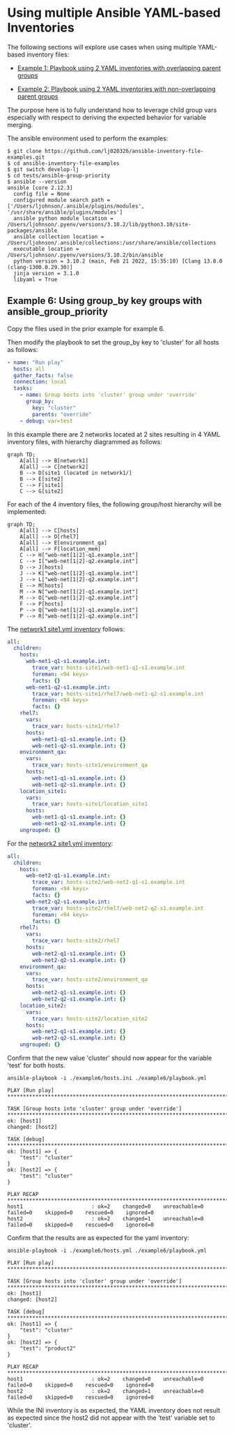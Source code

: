 
Using multiple Ansible YAML-based Inventories  
===

The following sections will explore use cases when using multiple YAML-based inventory files:

* [Example 1: Playbook using 2 YAML inventories with overlapping parent groups](#Example-01)

* [Example 2: Playbook using 2 YAML inventories with non-overlapping parent groups](#Example-02)

The purpose here is to fully understand how to leverage child group vars especially with respect to deriving the expected behavior for variable merging. 

The ansible environment used to perform the examples:

```output
$ git clone https://github.com/lj020326/ansible-inventory-file-examples.git
$ cd ansible-inventory-file-examples
$ git switch develop-lj
$ cd tests/ansible-group-priority
$ ansible --version
ansible [core 2.12.3]
  config file = None
  configured module search path = ['/Users/ljohnson/.ansible/plugins/modules', '/usr/share/ansible/plugins/modules']
  ansible python module location = /Users/ljohnson/.pyenv/versions/3.10.2/lib/python3.10/site-packages/ansible
  ansible collection location = /Users/ljohnson/.ansible/collections:/usr/share/ansible/collections
  executable location = /Users/ljohnson/.pyenv/versions/3.10.2/bin/ansible
  python version = 3.10.2 (main, Feb 21 2022, 15:35:10) [Clang 13.0.0 (clang-1300.0.29.30)]
  jinja version = 3.1.0
  libyaml = True
```



## <a id="Example-06"></a>Example 6: Using group_by key groups with ansible_group_priority

Copy the files used in the prior example for example 6.

Then modify the playbook to set the group_by key to 'cluster' for all hosts as follows:

```yaml
- name: "Run play"
  hosts: all
  gather_facts: false
  connection: local
  tasks:
    - name: Group hosts into 'cluster' group under 'override'
      group_by:
        key: "cluster"
        parents: "override"
    - debug: var=test
```

In this example there are 2 networks located at 2 sites resulting in 4 YAML inventory files, with hierarchy diagrammed as follows:

```mermaid
graph TD;
    A[all] --> B[network1]
    A[all] --> C[network2]
    B --> D[site1 (located in network1/]
    B --> E[site2]
    C --> F[site1]
    C --> G[site2]
```


For each of the 4 inventory files, the following group/host hierarchy will be implemented:

```mermaid
graph TD;
    A[all] --> C[hosts]
    A[all] --> D[rhel7]
    A[all] --> E[environment_qa]
    A[all] --> F[location_mem]
    C --> H["web-net[1|2]-q1.example.int"]
    C --> I["web-net[1|2]-q2.example.int"]
    D --> J[hosts]
    J --> K["web-net[1|2]-q1.example.int"]
    J --> L["web-net[1|2]-q2.example.int"]
    E --> M[hosts]
    M --> N["web-net[1|2]-q1.example.int"]
    M --> O["web-net[1|2]-q2.example.int"]
    F --> P[hosts]
    P --> Q["web-net[1|2]-q1.example.int"]
    P --> R["web-net[1|2]-q2.example.int"]
```

The [network1 site1.yml inventory](./network1/site1.yml) follows:

```yaml
all:
  children:
    hosts:
      web-net1-q1-s1.example.int:
        trace_var: hosts-site1/web-net1-q1-s1.example.int
        foreman: <94 keys>
        facts: {}
      web-net1-q2-s1.example.int:
        trace_var: hosts-site1/rhel7/web-net1-q2-s1.example.int
        foreman: <94 keys>
        facts: {}
    rhel7:
      vars:
        trace_var: hosts-site1/rhel7
      hosts:
        web-net1-q1-s1.example.int: {}
        web-net1-q2-s1.example.int: {}
    environment_qa:
      vars:
        trace_var: hosts-site1/environment_qa
      hosts:
        web-net1-q1-s1.example.int: {}
        web-net1-q2-s1.example.int: {}
    location_site1:
      vars:
        trace_var: hosts-site1/location_site1
      hosts:
        web-net1-q1-s1.example.int: {}
        web-net1-q2-s1.example.int: {}
    ungrouped: {}

```

For the [network2 site1.yml inventory](./network1/site2.yml):

```yaml
all:
  children:
    hosts:
      web-net2-q1-s1.example.int:
        trace_var: hosts-site2/web-net2-q1-s1.example.int
        foreman: <94 keys>
        facts: {}
      web-net2-q2-s1.example.int:
        trace_var: hosts-site2/rhel7/web-net2-q2-s1.example.int
        foreman: <94 keys>
        facts: {}
    rhel7:
      vars:
        trace_var: hosts-site2/rhel7
      hosts:
        web-net2-q1-s1.example.int: {}
        web-net2-q2-s1.example.int: {}
    environment_qa:
      vars:
        trace_var: hosts-site2/environment_qa
      hosts:
        web-net2-q1-s1.example.int: {}
        web-net2-q2-s1.example.int: {}
    location_site2:
      vars:
        trace_var: hosts-site2/location_site2
      hosts:
        web-net2-q1-s1.example.int: {}
        web-net2-q2-s1.example.int: {}
    ungrouped: {}

```


Confirm that the new value 'cluster' should now appear for the variable 'test' for both hosts.

```output
ansible-playbook -i ./example6/hosts.ini ./example6/playbook.yml 

PLAY [Run play] **********************************************************************************************************************************************************************************************************************************************************

TASK [Group hosts into 'cluster' group under 'override'] *****************************************************************************************************************************************************************************************************************
ok: [host1]
changed: [host2]

TASK [debug] *************************************************************************************************************************************************************************************************************************************************************
ok: [host1] => {
    "test": "cluster"
}
ok: [host2] => {
    "test": "cluster"
}

PLAY RECAP ***************************************************************************************************************************************************************************************************************************************************************
host1                      : ok=2    changed=0    unreachable=0    failed=0    skipped=0    rescued=0    ignored=0   
host2                      : ok=2    changed=1    unreachable=0    failed=0    skipped=0    rescued=0    ignored=0   
```

Confirm that the results are as expected for the yaml inventory:

```output
ansible-playbook -i ./example6/hosts.yml ./example6/playbook.yml 

PLAY [Run play] **********************************************************************************************************************************************************************************************************************************************************

TASK [Group hosts into 'cluster' group under 'override'] *****************************************************************************************************************************************************************************************************************
ok: [host1]
changed: [host2]

TASK [debug] *************************************************************************************************************************************************************************************************************************************************************
ok: [host1] => {
    "test": "cluster"
}
ok: [host2] => {
    "test": "product2"
}

PLAY RECAP ***************************************************************************************************************************************************************************************************************************************************************
host1                      : ok=2    changed=0    unreachable=0    failed=0    skipped=0    rescued=0    ignored=0   
host2                      : ok=2    changed=1    unreachable=0    failed=0    skipped=0    rescued=0    ignored=0   
```

While the INI inventory is as expected, the YAML inventory does not result as expected since the host2 did not appear with the 'test' variable set to 'cluster'.
